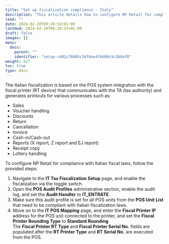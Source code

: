 ```yaml
---
title: "Set up fiscalization compliance - Italy"
description: "This article details how to configure NP Retail for compliance with Italian fiscal laws."
lead: ""
date: 2024-02-20T09:28:53+01:00
lastmod: 2024-02-20T09:28:53+01:00
draft: false
images: []
menu:
  docs:
    parent: ""
    identifier: "setup-c402c78805c34f6ae4f6d00c9c368af8"
weight: 827
toc: true
type: docs
---
```


The Italian fiscalization is based on the POS system integration with the fiscal printer (RT device) that communicates with the TA (tax authority) and generates printouts for various processes such as:

-	Sales
-	Voucher handling 
-	Discounts
-	Return
-	Cancellation
-	Invoice
-	Cash-in/Cash-out
-	Reports (X report, Z report and EJ report)
-	Receipt copy
-	Lottery handling

To configure NP Retail for compliance with Italian fiscal laws, follow the provided steps:

1. Navigate to the **IT Tax Fiscalization Setup** page, and enable the fiscalization via the toggle switch.
2. Open the **POS Audit Profiles** administrative section, enable the audit log, and set the **Audit Handler** to **IT_ENTRATE**.
3. Make sure this audit profile is set for all POS units from the **POS Unit List** that need to be compliant with Italian fiscalization laws.
4. Move on to the **IT POS Mapping** page, and enter the **Fiscal Printer IP** address for the POS unit connected to the printer, and set the **Fiscal Printer Rounding Type** to **Standard Rounding**.       
   The **Fiscal Printer RT Type** and **Fiscal Printer Serial No.** fields are populated after the **RT Printer Type** and **RT Serial No.** are executed from the POS.
